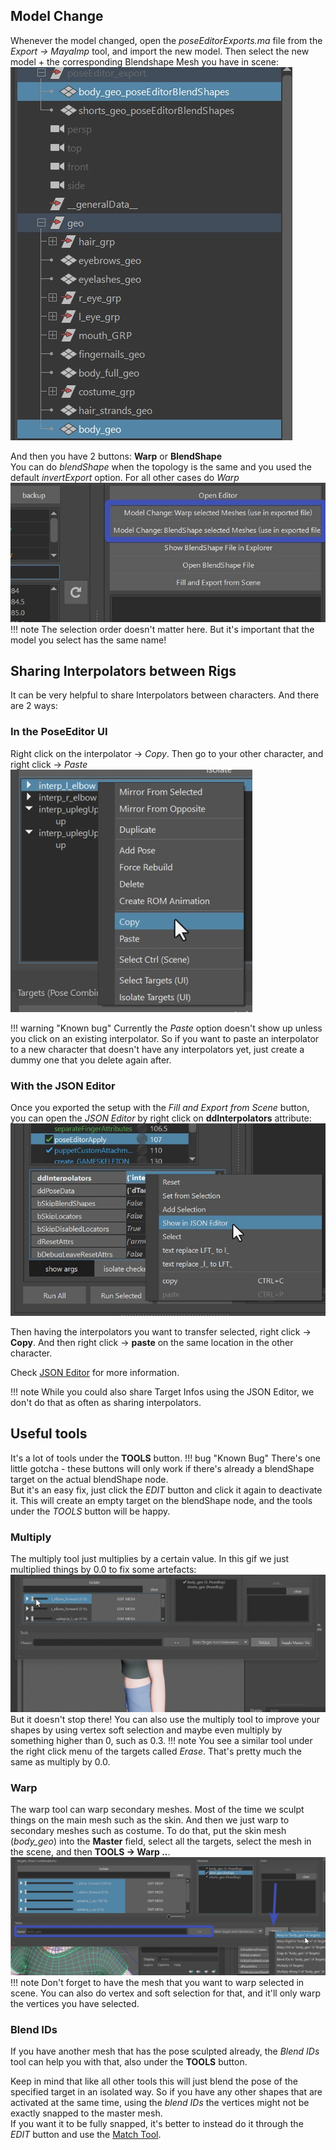 ## Model Change
Whenever the model changed, open the *poseEditorExports.ma* file from the *Export -> MayaImp* tool,
and import the new model. Then select the new model + the corresponding Blendshape Mesh you have in scene:    
![Alt text](../images/poseEditor_selectionForModelChange.jpg)  

And then you have 2 buttons: **Warp** or **BlendShape**  
You can do *blendShape* when the topology is the same and you used the default *invertExport* option. For all other
cases do *Warp*  
![Alt text](../images/poseEditor_modelChange.jpg)  
!!! note
    The selection order doesn't matter here. But it's important that the model you select has the same name! 


## Sharing Interpolators between Rigs
It can be very helpful to share Interpolators between characters.
And there are 2 ways:  
### In the PoseEditor UI
Right click on the interpolator -> *Copy*. Then go to your other character, and right click -> *Paste*  
![Alt text](../images/poseEditor_copy.jpg)  

!!! warning "Known bug"
    Currently the *Paste* option doesn't show up unless you click on an existing interpolator. So if you want to paste
    an interpolator to a new character that doesn't have any interpolators yet, just create a dummy one that you delete
    again after.

### With the JSON Editor
Once you exported the setup with the *Fill and Export from Scene* button, you can open the *JSON Editor* by right click 
on **ddInterpolators** attribute:  
![Alt text](../images/poseEditor_jsonEditor.jpg)  

Then having the interpolators you want to transfer selected, right click -> **Copy**. 
And then right click -> **paste** on the same location in the other character.

Check [JSON Editor](../builder/jsonEditor.md) for more information.

!!! note
    While you could also share Target Infos using the JSON Editor, we don't do that as often as sharing interpolators.


## Useful tools
It's a lot of tools under the **TOOLS** button.
!!! bug "Known Bug"
    There's one little gotcha - these buttons will only work if there's already a blendShape target on the actual blendShape
    node.  
    But it's an easy fix, just click the *EDIT* button and click it again to deactivate it. This will create an empty
    target on the blendShape node, and the tools under the *TOOLS* button will be happy.

### Multiply
The multiply tool just multiplies by a certain value. In this gif we just multiplied things by 0.0 to fix some artefacts:  
![Alt text](../images/poseEditor_multiply.gif)  
But it doesn't stop there! You can also use the multiply tool to improve your shapes by using vertex soft selection and maybe even 
multiply by something higher than 0, such as 0.3. 
!!! note
    You see a similar tool under the right click menu of the targets called *Erase*. That's pretty much the same as 
    multiply by 0.0.

### Warp
The warp tool can warp secondary meshes. Most of the time we sculpt things on the main mesh such as the skin. And then
we just warp to secondary meshes such as costume. To do that, put the skin mesh (*body_geo*) into the **Master** field,
select all the targets, select the mesh in the scene, and then **TOOLS -> Warp ..**.
![Alt text](../images/poseEditor_warp.jpg)  
!!! note
    Don't forget to have the mesh that you want to warp selected in scene. You can also do vertex and soft selection
    for that, and it'll only warp the vertices you have selected.


### Blend IDs
If you have another mesh that has the pose sculpted already, the *Blend IDs* tool can help you with that, also under 
the **TOOLS** button.

Keep in mind that like all other tools this will just blend the pose of the specified target in an isolated way. So
if you have any other shapes that are activated at the same time, using the *blend IDs* the vertices might not be exactly 
snapped to the master mesh.  
If you want it to be fully snapped, it's better to instead do it through the *EDIT* button and use the 
[Match Tool](../tools/toolsGeometry.md#match-vertex-positions).

